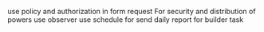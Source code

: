 use policy and  authorization in form request For security and distribution of powers
use observer 
use schedule for send daily report for builder task
